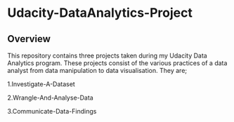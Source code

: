 # Udacity-DataAnalytics-Project

## Overview
This repository contains three projects taken during my Udacity Data Analytics program. These projects consist of the various practices of a data analyst from data manipulation to data visualisation. They are;


1.Investigate-A-Dataset

2.Wrangle-And-Analyse-Data
          
3.Communicate-Data-Findings
